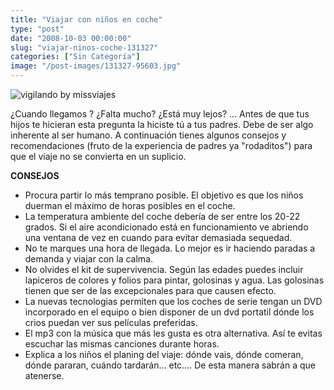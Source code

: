 ```yaml
---
title: "Viajar con niños en coche"
type: "post"
date: "2008-10-03 00:00:00"
slug: "viajar-ninos-coche-131327"
categories: ["Sin Categoría"]
image: "/post-images/131327-95603.jpg"
---
```


![vigilando by missviajes](/post-images/131327-95603.jpg "vigilando by missviajes")

¿Cuando llegamos ? ¿Falta mucho? ¿Está muy lejos? ... Antes de que tus hijos te hicieran esta pregunta la hiciste tú a tus padres. Debe de ser algo inherente al ser humano. A continuación tienes algunos consejos y recomendaciones (fruto de la experiencia de padres ya "rodaditos") para que el viaje no se convierta en un suplicio.

**CONSEJOS**

- Procura partir lo más temprano posible. El objetivo es que los niños duerman el máximo de horas posibles en el coche.
- La temperatura ambiente del coche debería de ser entre los 20-22 grados. Si el aire acondicionado está en funcionamiento ve abriendo una ventana de vez en cuando para evitar demasiada sequedad.
- No te marques una hora de llegada. Lo mejor es ir haciendo paradas a demanda y viajar con la calma.
- No olvides el kit de supervivencia. Según las edades puedes incluir lapiceros de colores y folios para pintar, golosinas y agua. Las golosinas tienen que ser de las excepcionales para que causen efecto.
- La nuevas tecnologias permiten que los coches de serie tengan un DVD incorporado en el equipo o bien disponer de un dvd portatil dónde los crios puedan ver sus películas preferidas.
- El mp3 con la música que más les gusta es otra alternativa. Así te evitas escuchar las mismas canciones durante horas.
- Explica a los niños el planing del viaje: dónde vais, dónde comeran, dónde pararan, cuándo tardarán... etc.... De esta manera sabrán a que atenerse.